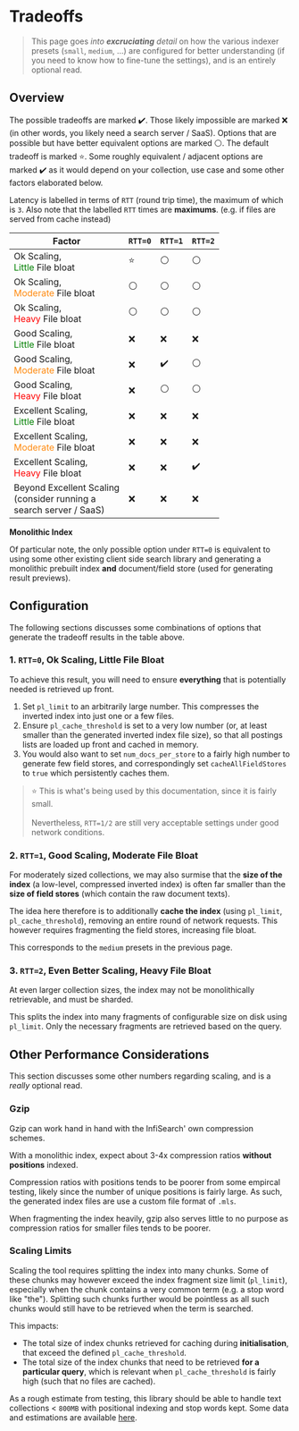 # Tradeoffs

> This page goes *into **excruciating** detail* on how the various indexer presets (`small`, `medium`, ...) are configured for better understanding (if you need to know how to fine-tune the settings), and is an entirely optional read.

## Overview

The possible tradeoffs are marked ✔️. Those likely impossible are marked ❌ (in other words, you likely need a search server / SaaS). Options that are possible but have better equivalent options are marked ⚪. The default tradeoff is marked ⭐. Some roughly equivalent / adjacent options are marked ✔️ as it would depend on your collection, use case and some other factors elaborated below.

Latency is labelled in terms of `RTT` (round trip time), the maximum of which is `3`. Also note that the labelled `RTT` times are **maximums**. (e.g. if files are served from cache instead)

| Factor                                                                            | `RTT=0`         | `RTT=1`      | `RTT=2`
| -----------                                                                       | -----------     | -----------  | -----------
| Ok Scaling,<br><span style="color: green">Little</span> File bloat            | ⭐ | ⚪ | ⚪
| Ok Scaling,<br><span style="color: #ff8a0f">Moderate</span> File bloat        | ⚪ | ⚪ | ⚪
| Ok Scaling,<br><span style="color: red">Heavy</span> File bloat               | ⚪ | ⚪ | ⚪
| Good Scaling,<br><span style="color: green">Little</span> File bloat          | ❌ | ❌ | ❌
| Good Scaling,<br><span style="color: #ff8a0f">Moderate</span> File bloat      | ❌ | ✔️ | ⚪
| Good Scaling,<br><span style="color: red">Heavy</span> File bloat             | ❌ | ⚪ | ⚪
| Excellent Scaling,<br><span style="color: green">Little</span> File bloat     | ❌ | ❌ | ❌
| Excellent Scaling,<br><span style="color: #ff8a0f">Moderate</span> File bloat | ❌ | ❌ | ❌
| Excellent Scaling,<br><span style="color: red">Heavy</span> File bloat        | ❌ | ❌ | ✔️
| Beyond Excellent Scaling<br>(consider running a<br>search server / SaaS)      | ❌ | ❌ | ❌

**Monolithic Index**

Of particular note, the only possible option under `RTT=0` is equivalent to using some other existing client side search library and generating a monolithic prebuilt index **and** document/field store (used for generating result previews).


## Configuration

The following sections discusses some combinations of options that generate the tradeoff results in the table above.

### 1. `RTT=0`, Ok Scaling, Little File Bloat

To achieve this result, you will need to ensure **everything** that is potentially needed is retrieved up front.

1. Set `pl_limit` to an arbitrarily large number. This compresses the inverted index into just one or a few files.
1. Ensure `pl_cache_threshold` is set to a very low number (or, at least smaller than the generated inverted index file size), so that all postings lists are loaded up front and cached in memory.
1. You would also want to set `num_docs_per_store` to a fairly high number to generate few field stores, and correspondingly set `cacheAllFieldStores` to `true` which persistently caches them.

> ⭐ This is what's being used by this documentation, since it is fairly small.<br><br>Nevertheless, `RTT=1/2` are still very acceptable settings under good network conditions.

### 2. `RTT=1`, Good Scaling, Moderate File Bloat

For moderately sized collections, we may also surmise that the **size of the index** (a low-level, compressed inverted index) is often far smaller than the **size of field stores** (which contain the raw document texts).

The idea here therefore is to additionally **cache the index** (using `pl_limit`, `pl_cache_threshold`), removing an entire round of network requests. This however requires fragmenting the field stores, increasing file bloat.

This corresponds to the `medium` presets in the previous page.

### 3. `RTT=2`, Even Better Scaling, Heavy File Bloat

At even larger collection sizes, the index may not be monolithically retrievable, and must be sharded.

This splits the index into many fragments of configurable size on disk using `pl_limit`. Only the necessary fragments are retrieved based on the query.


## Other Performance Considerations

This section discusses some other numbers regarding scaling, and is a *really* optional read.

### Gzip

Gzip can work hand in hand with the InfiSearch' own compression schemes.

With a monolithic index, expect about 3-4x compression ratios **without positions** indexed.

Compression ratios with positions tends to be poorer from some empircal testing, likely since the number of unique positions is fairly large. As such, the generated index files are use a custom file format of `.mls`.

When fragmenting the index heavily, gzip also serves little to no purpose as compression ratios for smaller files tends to be poorer.

### Scaling Limits

Scaling the tool requires splitting the index into many chunks. Some of these chunks may however exceed the index fragment size limit (`pl_limit`), especially when the chunk contains a very common term (e.g. a stop word like "the"). Splitting such chunks further would be pointless as all such chunks would still have to be retrieved when the term is searched.

This impacts:
- The total size of index chunks retrieved for caching during **initialisation**, that exceed the defined `pl_cache_threshold`.
- The total size of the index chunks that need to be retrieved **for a particular query**, which is relevant when `pl_cache_threshold` is fairly high (such that no files are cached).

As a rough estimate from testing, this library should be able to handle text collections &lt; `800MB` with positional indexing and stop words kept. Some data and estimations are available [here](https://github.com/ang-zeyu/infisearch/blob/main/docs/src/numbers.md).
